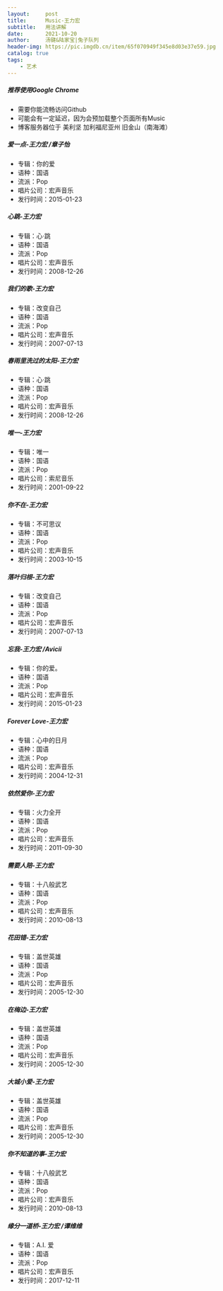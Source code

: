 ```yaml
---
layout:     post
title:      Music-王力宏
subtitle:   用法讲解
date:       2021-10-20
author:     汤键&陆家宝|兔子队列
header-img: https://pic.imgdb.cn/item/65f070949f345e8d03e37e59.jpg
catalog: true
tags:
    - 艺术
---
```


##### **推荐使用Google Chrome**
- 需要你能流畅访问Github
- 可能会有一定延迟，因为会预加载整个页面所有Music
- 博客服务器位于 美利坚 加利福尼亚州 旧金山（南海滩）

##### **爱一点-王力宏 /章子怡**
- 专辑：你的爱
- 语种：国语
- 流派：Pop
- 唱片公司：宏声音乐
- 发行时间：2015-01-23

##### **心跳-王力宏**
- 专辑：心·跳
- 语种：国语
- 流派：Pop
- 唱片公司：宏声音乐
- 发行时间：2008-12-26

##### **我们的歌-王力宏**
- 专辑：改变自己
- 语种：国语
- 流派：Pop
- 唱片公司：宏声音乐
- 发行时间：2007-07-13

##### **春雨里洗过的太阳-王力宏**
- 专辑：心·跳
- 语种：国语
- 流派：Pop
- 唱片公司：宏声音乐
- 发行时间：2008-12-26

##### **唯一-王力宏**
- 专辑：唯一
- 语种：国语
- 流派：Pop
- 唱片公司：索尼音乐
- 发行时间：2001-09-22

##### **你不在-王力宏**
- 专辑：不可思议
- 语种：国语
- 流派：Pop
- 唱片公司：宏声音乐
- 发行时间：2003-10-15

##### **落叶归根-王力宏**
- 专辑：改变自己
- 语种：国语
- 流派：Pop
- 唱片公司：宏声音乐
- 发行时间：2007-07-13

##### **忘我-王力宏 /Avicii**
- 专辑：你的爱。
- 语种：国语
- 流派：Pop
- 唱片公司：宏声音乐
- 发行时间：2015-01-23

##### **Forever Love-王力宏**
- 专辑：心中的日月
- 语种：国语
- 流派：Pop
- 唱片公司：宏声音乐
- 发行时间：2004-12-31

##### **依然爱你-王力宏**
- 专辑：火力全开
- 语种：国语
- 流派：Pop
- 唱片公司：宏声音乐
- 发行时间：2011-09-30

##### **需要人陪-王力宏**
- 专辑：十八般武艺
- 语种：国语
- 流派：Pop
- 唱片公司：宏声音乐
- 发行时间：2010-08-13

##### **花田错-王力宏**
- 专辑：盖世英雄
- 语种：国语
- 流派：Pop
- 唱片公司：宏声音乐
- 发行时间：2005-12-30

##### **在梅边-王力宏**
- 专辑：盖世英雄
- 语种：国语
- 流派：Pop
- 唱片公司：宏声音乐
- 发行时间：2005-12-30

##### **大城小爱-王力宏**
- 专辑：盖世英雄
- 语种：国语
- 流派：Pop
- 唱片公司：宏声音乐
- 发行时间：2005-12-30

##### **你不知道的事-王力宏**
- 专辑：十八般武艺
- 语种：国语
- 流派：Pop
- 唱片公司：宏声音乐
- 发行时间：2010-08-13

##### **缘分一道桥-王力宏 /谭维维**
- 专辑：A.I. 爱
- 语种：国语
- 流派：Pop
- 唱片公司：宏声音乐
- 发行时间：2017-12-11
